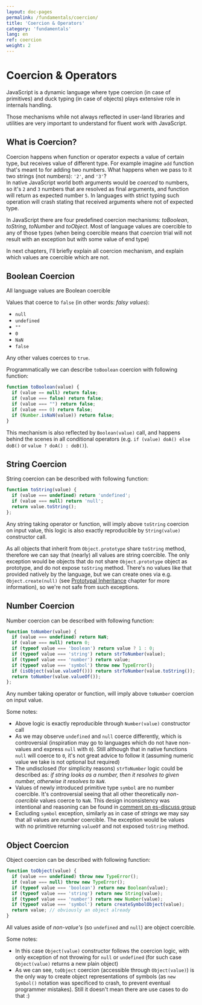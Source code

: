 ```yaml
---
layout: doc-pages
permalink: /fundamentals/coercion/
title: 'Coercion & Operators'
category: 'fundamentals'
lang: en
ref: coercion
weight: 2
---
```


# Coercion & Operators

JavaScript is a dynamic language where type coercion (in case of primitives) and duck typing (in case of objects) plays extensive role in internals handling.

Those mechanisms while not always reflected in user-land libraries and utilities are very important to understand for fluent work with JavaScript.

## What is Coercion?

Coercion happens when function or operator expects a value of certain type, but receives value of different type.
For example imagine `add` function that's meant to for adding two numbers. What happens when we pass to it two strings (not numbers): `'2'`, and `'3'`?  
In native JavaScript world both arguments would be _coerced_ to numbers, so it's `2` and `3` numbers that are resolved as final arguments, and function will return as expected number `5`.
In languages with strict typing such operation will crash stating that received arguments where not of expected type.

In JavaScript there are four predefined coercion mechanisms: _toBoolean_, _toString_, _toNumber_ and _toObject_. Most of language values are coercible to any of those types (when being coercible means that _coercion_ trial will not result with an exception but with some value of end type)

In next chapters, I'll briefly explain all coercion mechanism, and explain which values are coercible which are not.

## Boolean Coercion

All language values are Boolean coercible

Values that coerce to `false` (in other words: _falsy values_):

- `null`
- `undefined`
- `""`
- `0`
- `NaN`
- `false`

Any other values coerces to `true`.

Programmatically we can describe `toBoolean` coercion with following function:

```javascript
function toBoolean(value) {
  if (value == null) return false;
  if (value === false) return false;
  if (value === "") return false;
  if (value === 0) return false;
  if (Number.isNaN(value)) return false;
}
```

This mechanism is also reflected by `Boolean(value)` call, and happens behind the scenes in all conditional operators (e.g. `if (value) doA() else doB()` or `value ? doA() : doB()`).

## String Coercion

String coercion can be described with following function:

```javascript
function toString(value) {
  if (value === undefined) return 'undefined';
  if (value === null) return 'null';
  return value.toString();
};
```

Any string taking operator or function, will imply above `toString` coercion on input value, this logic is also exactly reproducible by `String(value)` constructor call.

As all objects that inherit from `Object.prototype` share `toString` method, therefore we can say that (nearly) all values are string coercible. The only exception would be objects that do not share `Object.prototype` object as prototype, and do not expose `toString` method.
There's no values like that provided natively by the language, but we can create ones via e.g. `Object.create(null)` (see [Prototypal Inheritance](/fundamentals/inheritance) chapter for more information), so we're not safe from such exceptions.

## Number Coercion

Number coercion can be described with following function:

```javascript
function toNumber(value) {
  if (value === undefined) return NaN;
  if (value === null) return 0;
  if (typeof value === 'boolean') return value ? 1 : 0;
  if (typeof value === 'string') return strToNumber(value);
  if (typeof value === 'number') return value;
  if (typeof value === 'symbol') throw new TypeError();
  if (isObject(value.valueOf())) return strToNumber(value.toString());
  return toNumber(value.valueOf());
};
```

Any number taking operator or function, will imply above `toNumber` coercion on input value.

Some notes:
- Above logic is exactly reproducible through `Number(value)` constructor call
- As we may observe `undefined` and `null` coerce differently, which is controversial (inspiration may go to languages which do not have non-values and express `null` with `0`). Still although that in native functions `null` will coerce to `0`, it's not great advice to follow it (assuming numeric value we take is not optional but required)
- The undisclosed (for simplicity reasons) `strToNumber` logic could be described as: _if string looks as a number, then it resolves to given number, otherwise it resolves to `NaN`_.
- Values of newly introduced primitive type `symbol` are no number coercible. It's controversial seeing that all other theoretically _non-coercible_ values coerce to `NaN`. This design inconsistency was intentional and reasoning can be found in [comment on es-discuss group](http://mozilla.6506.n7.nabble.com/Why-Number-symbol-crashes-td359554.html#a359643)
- Excluding `symbol` exception, similarly as in case of _strings_ we may say that all values are _number_ coercible. The exception would be values with no primitive returning `valueOf` and not exposed `toString` method.

## Object Coercion

Object coercion can be described with following function:

```javascript
function toObject(value) {
  if (value === undefined) throw new TypeError();
  if (value === null) throw new TypeError();
  if (typeof value === 'boolean') return new Boolean(value);
  if (typeof value === 'string') return new String(value);
  if (typeof value === 'number') return new Number(value);
  if (typeof value === 'symbol') return createSymbolObject(value);
  return value; // obviously an object already
}
```

All values aside of _non-value's_ (so `undefined` and `null`) are object coercible.

Some notes:

- In this case `Object(value)` constructor follows the coercion logic, with only exception of not throwing for `null` or `undefined` (for such case `Object(value)` returns a new plain object)
- As we can see, `toObject` coercion (accessible through `Object(value)`) is the only way to create object representations of symbols (as `new Symbol()` notation was specificed to crash, to prevent eventual programmer mistakes). Still it doesn't mean there are use cases to do that :)

